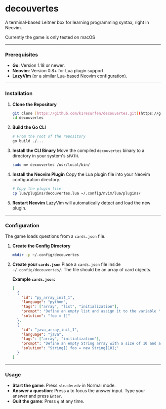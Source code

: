 # decouvertes

A terminal-based Leitner box for learning programming syntax, right in Neovim.

Currently the game is only tested on macOS

---

### Prerequisites

- **Go**: Version 1.18 or newer.
- **Neovim**: Version 0.8+ for Lua plugin support.
- **LazyVim** (or a similar Lua-based Neovim configuration).

---

### Installation

1. **Clone the Repository**

   ```bash
   git clone [https://github.com/k1resurfen/decouvertes.git](https://github.com/k1resurfen/decouvertes.git)
   cd decouvertes
   ```

2. **Build the Go CLI**

   ```bash
   # From the root of the repository
   go build ./...
   ```

3. **Install the CLI Binary**
   Move the compiled `decouvertes` binary to a directory in your system's `$PATH`.

   ```bash
   sudo mv decouvertes /usr/local/bin/
   ```

4. **Install the Neovim Plugin**
   Copy the Lua plugin file into your Neovim configuration directory.

   ```bash
   # Copy the plugin file
   cp lua/plugins/decouvertes.lua ~/.config/nvim/lua/plugins/
   ```

5. **Restart Neovim**
   LazyVim will automatically detect and load the new plugin.

---

### Configuration

The game loads questions from a `cards.json` file.

1. **Create the Config Directory**

   ```bash
   mkdir -p ~/.config/decouvertes
   ```

2. **Create your `cards.json`**
   Place a `cards.json` file inside `~/.config/decouvertes/`. The file should be an array of card objects.

   **Example `cards.json`:**

   ```json
   [
     {
       "id": "py_array_init_1",
       "language": "python",
       "tags": ["array", "list", "initialization"],
       "prompt": "Define an empty list and assign it to the variable 'foo'.",
       "solution": "foo = []"
     },
     {
       "id": "java_array_init_1",
       "language": "java",
       "tags": ["array", "initialization"],
       "prompt": "Define an empty String array with a size of 10 and assign it to 'foo'.",
       "solution": "String[] foo = new String[10];"
     }
   ]
   ```

---

### Usage

- **Start the game**: Press `<leader>dv` in Normal mode.
- **Answer a question**: Press `a` to focus the answer input. Type your answer and press `Enter`.
- **Quit the game**: Press `q` at any time.
